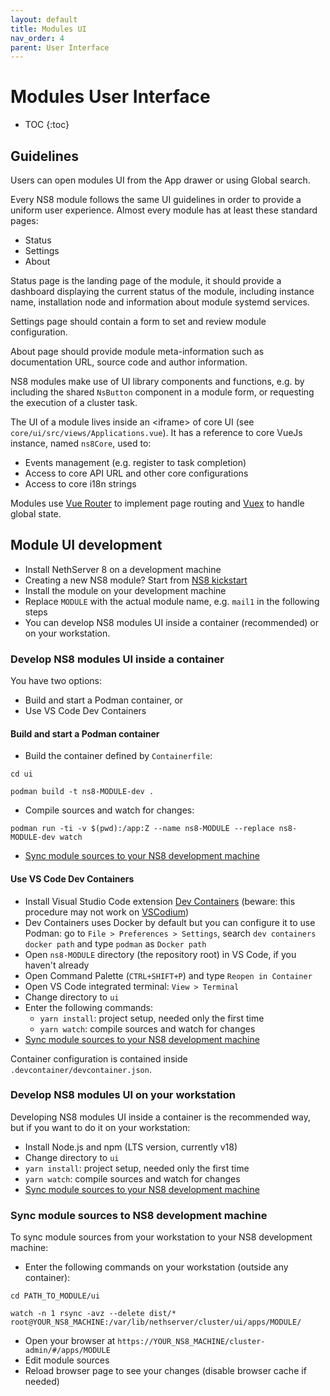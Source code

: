 ```yaml
---
layout: default
title: Modules UI
nav_order: 4
parent: User Interface
---
```


# Modules User Interface

* TOC
{:toc}

## Guidelines

Users can open modules UI from the App drawer or using Global search.

Every NS8 module follows the same UI guidelines in order to provide a uniform user experience. Almost every module has at least these standard pages:

- Status
- Settings
- About

Status page is the landing page of the module, it should provide a dashboard displaying the current status of the module, including instance name, installation node and information about module systemd services.

Settings page should contain a form to set and review module configuration.

About page should provide module meta-information such as documentation URL, source code and author information.

NS8 modules make use of UI library components and functions, e.g. by including the shared `NsButton` component in a module form, or requesting the execution of a cluster task.

The UI of a module lives inside an &lt;iframe&gt; of core UI (see `core/ui/src/views/Applications.vue`). It has a reference to core VueJs instance, named `ns8Core`, used to:

- Events management (e.g. register to task completion)
- Access to core API URL and other core configurations
- Access to core i18n strings

Modules use [Vue Router](https://router.vuejs.org/) to implement page routing and [Vuex](https://vuex.vuejs.org/) to handle global state.

## Module UI development

- Install NethServer 8 on a development machine
- Creating a new NS8 module? Start from [NS8 kickstart](https://github.com/NethServer/ns8-kickstart)
- Install the module on your development machine
- Replace `MODULE` with the actual module name, e.g. `mail1` in the following steps
- You can develop NS8 modules UI inside a container (recommended) or on your workstation.

### Develop NS8 modules UI inside a container

You have two options:

- Build and start a Podman container, or
- Use VS Code Dev Containers

#### Build and start a Podman container

- Build the container defined by `Containerfile`:

```
cd ui

podman build -t ns8-MODULE-dev .
```

- Compile sources and watch for changes:

```
podman run -ti -v $(pwd):/app:Z --name ns8-MODULE --replace ns8-MODULE-dev watch
```

- [Sync module sources to your NS8 development machine](#sync-module-sources-to-ns8-development-machine)

#### Use VS Code Dev Containers

- Install Visual Studio Code extension [Dev Containers](https://marketplace.visualstudio.com/items?itemName=ms-vscode-remote.remote-containers) (beware: this procedure may not work on [VSCodium](https://vscodium.com/))
- Dev Containers uses Docker by default but you can configure it to use Podman: go to `File > Preferences > Settings`, search `dev containers docker path` and type `podman` as `Docker path`
- Open `ns8-MODULE` directory (the repository root) in VS Code, if you haven't already
- Open Command Palette (`CTRL+SHIFT+P`) and type `Reopen in Container`
- Open VS Code integrated terminal: `View > Terminal`
- Change directory to `ui`
- Enter the following commands:
  - `yarn install`: project setup, needed only the first time
  - `yarn watch`: compile sources and watch for changes
- [Sync module sources to your NS8 development machine](#sync-module-sources-to-ns8-development-machine)

Container configuration is contained inside `.devcontainer/devcontainer.json`.

### Develop NS8 modules UI on your workstation

Developing NS8 modules UI inside a container is the recommended way, but if you want to do it on your workstation:

- Install Node.js and npm (LTS version, currently v18)
- Change directory to `ui`
- `yarn install`: project setup, needed only the first time
- `yarn watch`: compile sources and watch for changes
- [Sync module sources to your NS8 development machine](#sync-module-sources-to-ns8-development-machine)

### Sync module sources to NS8 development machine

To sync module sources from your workstation to your NS8 development machine:

- Enter the following commands on your workstation (outside any container):

```
cd PATH_TO_MODULE/ui

watch -n 1 rsync -avz --delete dist/* root@YOUR_NS8_MACHINE:/var/lib/nethserver/cluster/ui/apps/MODULE/
```

- Open your browser at `https://YOUR_NS8_MACHINE/cluster-admin/#/apps/MODULE`
- Edit module sources
- Reload browser page to see your changes (disable browser cache if needed)
